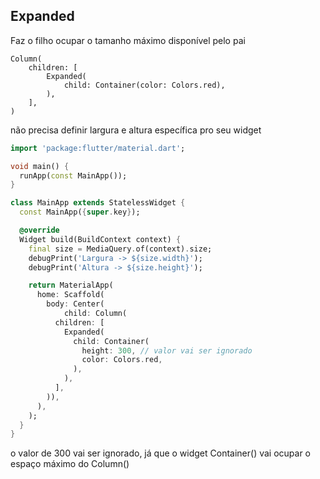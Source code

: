## Expanded

Faz o filho ocupar o tamanho máximo disponível pelo pai

    Column(
        children: [
            Expanded(
                child: Container(color: Colors.red),
            ),
        ],
    )

não precisa definir largura e altura específica pro seu widget

```dart
import 'package:flutter/material.dart';

void main() {
  runApp(const MainApp());
}

class MainApp extends StatelessWidget {
  const MainApp({super.key});

  @override
  Widget build(BuildContext context) {
    final size = MediaQuery.of(context).size;
    debugPrint('Largura -> ${size.width}');
    debugPrint('Altura -> ${size.height}');

    return MaterialApp(
      home: Scaffold(
        body: Center(
            child: Column(
          children: [
            Expanded(
              child: Container(
                height: 300, // valor vai ser ignorado
                color: Colors.red,
              ),
            ),
          ],
        )),
      ),
    );
  }
}
```

o valor de 300 vai ser ignorado, já que o widget Container() vai ocupar o espaço máximo do Column()